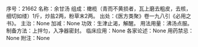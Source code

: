 序号：21662
名称：余甘汤
组成：橄榄（青而不黄损者，瓦上磨去粗皮，去核，细切如缕）1斤，炒盐2两，粉草末2两。
出处：《医方类聚》卷一九八引《必用之书》。
主治：None
加减：None
功效：生津止渴，解醒。
用法用量：沸汤点服。
制备方法：上拌匀，入净器密封。
临床应用：None
各家论述：None
用药禁忌：None
附注：None
